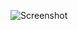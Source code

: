 ![Screenshot](https://raw.githubusercontent.com/Cryakl/Ultimate-RAT-Collection/refs/heads/main/Killua/Killua%202.0/Screenshot.png)
